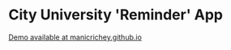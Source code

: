 # City University 'Reminder' App

[Demo available at manicrichey.github.io](https://manicrichey.github.io/)